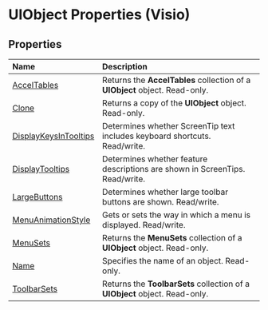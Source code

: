 
# UIObject Properties (Visio)

## Properties



|**Name**|**Description**|
|:-----|:-----|
|[AccelTables](01cdfc77-47b3-b160-fbaa-9e7d615abff2.md)|Returns the  **AccelTables** collection of a **UIObject** object. Read-only.|
|[Clone](9fd3eb9b-8b01-9397-8f9f-58e3ce4a980e.md)|Returns a copy of the  **UIObject** object. Read-only.|
|[DisplayKeysInTooltips](81cd5ba8-decb-0db7-391d-b79bfbdc4cb6.md)|Determines whether ScreenTip text includes keyboard shortcuts. Read/write. |
|[DisplayTooltips](601cf4a4-5afe-1835-4afb-d21f801b93ce.md)|Determines whether feature descriptions are shown in ScreenTips. Read/write.|
|[LargeButtons](05f6f1e3-ae64-5a8a-cdc6-1efeb02a619f.md)|Determines whether large toolbar buttons are shown. Read/write.|
|[MenuAnimationStyle](17a7b713-62b4-98cc-141d-fd86e762ba99.md)|Gets or sets the way in which a menu is displayed. Read/write.|
|[MenuSets](8acecfc4-5a49-e11f-b9e9-07d5a464681a.md)|Returns the  **MenuSets** collection of a **UIObject** object. Read-only.|
|[Name](aa240efd-20c3-6803-1d35-1ab350a84eab.md)|Specifies the name of an object. Read-only.|
|[ToolbarSets](5fd4551c-3e23-920b-9dbc-76b2a79671f4.md)|Returns the  **ToolbarSets** collection of a **UIObject** object. Read-only.|
